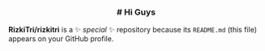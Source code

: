 <h3 align='center'>
# Hi Guys 
</h3>

**RizkiTri/rizkitri** is a ✨ _special_ ✨ repository because its `README.md` (this file) appears on your GitHub profile.